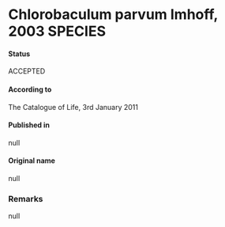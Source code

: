# Chlorobaculum parvum Imhoff, 2003 SPECIES

#### Status
ACCEPTED

#### According to
The Catalogue of Life, 3rd January 2011

#### Published in
null

#### Original name
null

### Remarks
null